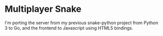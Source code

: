 # Multiplayer Snake

I'm porting the server from my previous snake-python project from Python 3 to Go, and the frontend to Javascript using HTML5 bindings.

